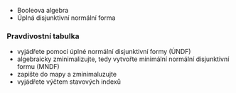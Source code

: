 - Booleova algebra
- Úplná disjunktivní normální forma
### Pravdivostní tabulka
- vyjádřete pomocí úplné normální disjunktivní formy (ÚNDF)
- algebraicky zminimalizujte, tedy vytvořte minimální normální disjunktivní formu (MNDF)
- zapište do mapy a zminimaluzujte
- vyjádřete výčtem stavových indexů
